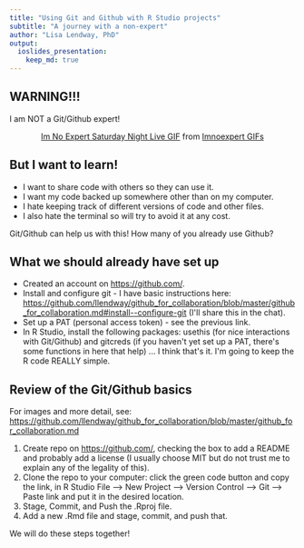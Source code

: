 ```yaml
---
title: "Using Git and Github with R Studio projects"
subtitle: "A journey with a non-expert"
author: "Lisa Lendway, PhD"
output: 
  ioslides_presentation:
    keep_md: true
---
```




## WARNING!!!

I am NOT a Git/Github expert!

<center>

<div class="tenor-gif-embed" data-postid="21632152" data-share-method="host" data-width="50%" data-aspect-ratio="1.0"><a href="https://tenor.com/view/im-no-expert-saturday-night-live-im-not-apro-im-not-an-expert-iam-not-that-expert-with-it-gif-21632152">Im No Expert Saturday Night Live GIF</a> from <a href="https://tenor.com/search/imnoexpert-gifs">Imnoexpert GIFs</a></div><script type="text/javascript" async src="https://tenor.com/embed.js"></script>

</center>

## But I want to learn!

* I want to share code with others so they can use it.  
* I want my code backed up somewhere other than on my computer.  
* I hate keeping track of different versions of code and other files.  
* I also hate the terminal so will try to avoid it at any cost.

Git/Github can help us with this! How many of you already use Github? 


## What we should already have set up


* Created an account on https://github.com/.
* Install and configure git - I have basic instructions here: https://github.com/llendway/github_for_collaboration/blob/master/github_for_collaboration.md#install--configure-git (I'll share this in the chat).  
* Set up a PAT (personal access token) - see the previous link.  
* In R Studio, install the following packages: usethis (for nice interactions with Git/Github) and gitcreds (if you haven't yet set up a PAT, there's some functions in here that help) ... I think that's it. I'm going to keep the R code REALLY simple.


## Review of the Git/Github basics

For images and more detail, see: https://github.com/llendway/github_for_collaboration/blob/master/github_for_collaboration.md

1. Create repo on https://github.com/, checking the box to add a README and probably add a license (I usually choose MIT but do not trust me to explain any of the legality of this).  
2. Clone the repo to your computer: click the green code button and copy the link, in R Studio File --> New Project --> Version Control --> Git --> Paste link and put it in the desired location.  
3. Stage, Commit, and Push the .Rproj file.  
4. Add a new .Rmd file and stage, commit, and push that.

We will do these steps together!

